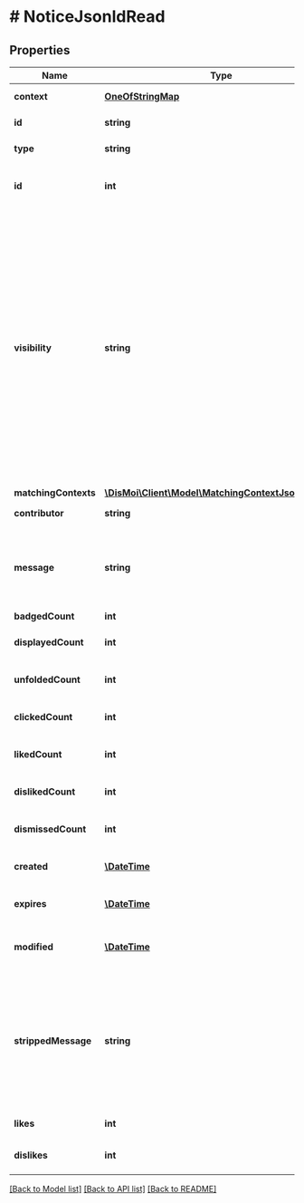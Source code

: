 # # NoticeJsonldRead

## Properties

Name | Type | Description | Notes
------------ | ------------- | ------------- | -------------
**context** | [**OneOfStringMap**](OneOfStringMap.md) |  | [optional] [readonly]
**id** | **string** |  | [optional] [readonly]
**type** | **string** |  | [optional] [readonly]
**id** | **int** | A unique, incremental, numerical identifier for the Notice. | [optional] [readonly]
**visibility** | **string** | The visibility of the Notice.  See &#x60;NoticeVisibility&#x60; for an enumeration of the allowed values:   - \&quot;public\&quot;: anyone may view this Notice   - \&quot;private\&quot;: Notice is only visible to Contributor   - \&quot;archived\&quot;: A deleted notice because it wasn&#39;t relevant anymore   - \&quot;draft\&quot;: Notice is only visible to Contributor, pending publication   - \&quot;question\&quot;: A question asked by a someone on a webpage.  A question is not publicly visible. | [optional] [default to 'private']
**matchingContexts** | [**\DisMoi\Client\Model\MatchingContextJsonldRead[]**](MatchingContextJsonldRead.md) |  | [optional]
**contributor** | **string** | The Contributor who submitted the Notice. | [optional]
**message** | **string** | The raw message attached to the Notice, as given by the Contributor.  It is unsafe to read from it, prefer reading from &#x60;strippedMessage&#x60;. | [optional]
**badgedCount** | **int** |  | [optional]
**displayedCount** | **int** | The number of time the notice has been displayed in a list. | [optional]
**unfoldedCount** | **int** | The number of time the notice has been displayed in full. | [optional]
**clickedCount** | **int** | The number of time the notice has been clicked. | [optional]
**likedCount** | **int** | The number of time the notice has been liked. | [optional]
**dislikedCount** | **int** | The number of time the notice has been disliked. | [optional]
**dismissedCount** | **int** | The number of time the notice has been dismissed. | [optional]
**created** | [**\DateTime**](\DateTime.md) | Creation date of the notice, serialized in the ISO8601 format. | [optional] [readonly]
**expires** | [**\DateTime**](\DateTime.md) | Expiration date of the notice, in the ISO8601 format. | [optional]
**modified** | [**\DateTime**](\DateTime.md) | Last modification date of the notice, serialized in the ISO8601 format. | [optional] [readonly]
**strippedMessage** | **string** | The message attached to the Notice, ie. what the user wants to read, the main content of DisMoi, the added value, etc.  It is HTML, and is \&quot;purified\&quot;, ie. is stripped of HTML tags not in ALLOWED_TAGS. | [optional] [readonly]
**likes** | **int** | Amount of likes the Notice has received. | [optional] [readonly]
**dislikes** | **int** | Amount of dislikes the Notice has received. | [optional] [readonly]

[[Back to Model list]](../../README.md#models) [[Back to API list]](../../README.md#endpoints) [[Back to README]](../../README.md)
